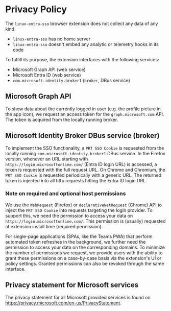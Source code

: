 <!--
SPDX-FileCopyrightText: Copyright 2024 Siemens AG
SPDX-License-Identifier: MPL-2.0
-->

# Privacy Policy

The `linux-entra-sso` browser extension does not collect any data of any kind.

- `linux-entra-sso` has no home server
- `linux-entra-sso` doesn't embed any analytic or telemetry hooks in its code

To fulfill its purpose, the extension interfaces with the following services:

- Microsoft Graph API (web service)
- Microsoft Entra ID (web service)
- `com.microsoft.identity.broker1` (`broker`, DBus service)

## Microsoft Graph API

To show data about the currently logged in user (e.g. the profile picture in
the app icon), we request an access token for the `graph.microsoft.com` API.
The token is acquired from the locally running broker.

## Microsoft Identity Broker DBus service (broker)

To implement the SSO functionality, a `PRT SSO Cookie` is requested from the
locally running `com.microsoft.identity.broker1` DBus service. In the Firefox
version, whenever an URL starting with `https://login.microsoftonline.com/`
(Entra ID login URL) is accessed, a token is requested with the full request
URL. On Chrome and Chromium, the `PRT SSO Cookie` is requested periodically
with a generic URL. The returned token is injected into all http requests
hitting the Entra ID login URL.

### Note on required and optional host permissions

We use the `WebRequest` (Firefox) or `declarativeNetRequest` (Chrome) API to
inject the `PRT SSO Cookie` into requests targeting the login provider. To support
this, we need the permission to access your data on `https://login.microsoftonline.com/`.
This permission is (usually) requested at extension install time (required permission).

For single-page applications (SPAs, like the Teams PWA) that perform automated token
refreshes in the background, we further need the permission to access your data on
the corresponding domains. To minimize the number of permissions we request, we provide users
with the ability to grant these permissions on a case-by-case basis via the extension's UI or policy settings.
Granted permissions can also be revoked through the same interface.

## Privacy statement for Microsoft services

The privacy statement for all Microsoft provided services is found on
<https://privacy.microsoft.com/en-us/PrivacyStatement>.
